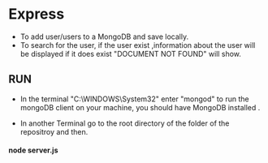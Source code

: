 # Express

* To add user/users to a MongoDB and save locally.
* To search for the user, if the user exist ,information about the user will be displayed if it does exist "DOCUMENT NOT FOUND" will show.


 
## RUN

 * In the terminal "C:\WINDOWS\System32\"  enter "mongod" to run the mongoDB client on your machine, you should have MongoDB installed .
 
 * In another Terminal go to the root directory of the folder of the repositroy and then.
 
 #### node server.js
